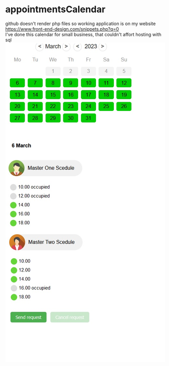 # appointmentsCalendar
github doesn't render php files so working application is on my website<br> 
https://www.front-end-design.com/snippets.php?q=0<br>
I've done this calendar for small business, that couldn't affort hosting with sql<br>
<img src=https://github.com/tidsbitsbox/appointmentsCalendar/blob/main/calendar.jpg>
